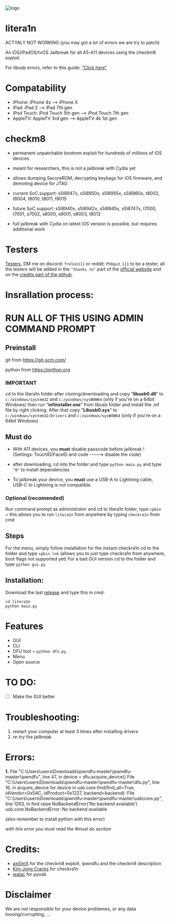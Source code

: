 <img src="litera1n.png" alt="logo">

# litera1n

ACTYALY NOT WORKING (you may got a lot of errors we are try to patch)

An iOS/iPadOS/tvOS Jailbreak for all A5-A11 devices using the checkm8 exploit.
 
For libusb errors, refer to this guide: ["Click here"](https://www.smallcab.net/download/programme/xm-07/how-to-install-libusb-driver.pdf)

# Compatability

- iPhone: iPhone 4s --> iPhone X
- iPad: iPad 2 --> iPad 7th gen
- iPod Touch: iPod Touch 5th gen --> iPod Touch 7th gen
- AppleTV: AppleTV 3rd gen --> AppleTV 4k 1st gen

# checkm8
- permanent unpatchable bootrom exploit for hundreds of millions of iOS devices

- meant for researchers, this is not a jailbreak with Cydia yet

- allows dumping SecureROM, decrypting keybags for iOS firmware, and demoting device for JTAG

- current SoC support: s5l8947x, s5l8950x, s5l8955x, s5l8960x, t8002, t8004, t8010, t8011, t8015

- future SoC support: s5l8940x, s5l8942x, s5l8945x, s5l8747x, t7000, t7001, s7002, s8000, s8001, s8003, t8012

- full jailbreak with Cydia on latest iOS version is possible, but requires additional work

# Testers
<a href= https://github.com/BananeRapeuse/litera1n/blob/main/testers.md>Testers</a>, 
DM me on discord: `frelon111` or reddit: `Ph0qu3_111` to be a tester,
all the testers will be added in the `"thanks to"` part of the [official website](https://bananerapseuse.github.io/litera1n) and on the [credits part of the github](https://github.com/BananeRapeuse/litera1n?tab=readme-ov-file#credits).

# Insrallation process:
# RUN ALL OF THIS USING ADMIN COMMAND PROMPT
## Preinstall
git from https://git-scm.com/

python from https://python.org
### IMPORTANT
cd to the litera1n folder after cloning/downloading and copy "**libusb0.dll**" to `c:/windows/system32` and `c:/windows/sysWOW64` (only if you're on a 64bit Windows) then run "**infinstaller.exe**" from libusb folder and install the .inf file by right clicking. After that copy "**Libusb0.sys**" to `c:/windows/system32/Drivers` and `c:/windows/sysWOW64` (only if you're on a 64bit Windows)

## Must do
- With A11 devices, you **must** disable passcode before jailbreak ! (Settings: TouchID/FaceID and code ----> disable the code)

- after downloading, cd into the folder and type `python main.py` and
type `"0"` to install dependencies

- To jailbreak your device, you **must** use a USB-A to Lightning cable, USB-C to Lightning is not compatible.

### Optional (recomended)
Run command prompt as administrator and cd to litera1n folder, type `cpbin` ~ this allows you to run `litera1n` from anywhere by typing `checkra1n` from cmd

## Steps
For the menu, simply follow installation
for the instant checkra1n cd to the folder and type `cpbin.lnk` (allows you to just type checkra1n from anywhere, boot flags not supported yet)
For a bad GUI version cd to the folder and type `python gui.py`

## Installation:
Download the last [release](https://github.com/bananerapeuse/litera1n/releases) and type this in cmd:

```
cd litera1n
python main.py
```

# Features
- GUI
- CLI
- DFU tool ~ `python dfu.py`
- Menu
- Open source

# TO DO:
- [ ] Make the GUI better

# Troubleshooting:
1. restart your computer at least 3 times after installing drivers
2. re-try the jailbreak

# Errors:
 **1.** 
 File "C:\Users\users\Downloads\ipwndfu-master\ipwndfu-master\ipwndfu", line 47, in <module>
    device = dfu.acquire_device()
  File "C:\Users\users\Downloads\ipwndfu-master\ipwndfu-master\dfu.py", line 16, in acquire_device
    for device in usb.core.find(find_all=True, idVendor=0x5AC, idProduct=0x1227, backend=backend):
  File "C:\Users\users\Downloads\ipwndfu-master\ipwndfu-master\usb\core.py", line 1263, in find
    raise NoBackendError('No backend available')
usb.core.NoBackendError: No backend available
 
 
(also remember to install python with this error)

_with this error you must read the #must do section_

# Credits:
- [axi0mX](https://github.com/axi0mx) for the checkm8 exploit, ipwndfu and the checkm8 description
- [Kim Jong Cracks](https://github.com/KJCracks) for checkra1n
- [walac](https://github.com/walac) for pyusb
 # Disclaimer
 We are not responsible for your device problemes, or any data loosing/corrupting, ...
